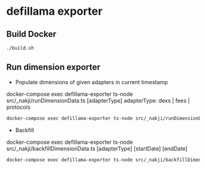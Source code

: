 # defillama exporter

## Build Docker
```bash
./build.sh
```

## Run dimension exporter
- Populate dimensions of given adapters in current timestamp

docker-compose exec defillama-exporter ts-node src/_nakji/runDimensionData.ts [adapterType]
adapterType: dexs | fees | protocols
```bash
docker-compose exec defillama-exporter ts-node src/_nakji/runDimensionData.ts dexs
```

- Backfill

docker-compose exec defillama-exporter ts-node src/_nakji/backfillDimensionData.ts [adapterType] [startDate] [endDate]
```bash
docker-compose exec defillama-exporter ts-node src/_nakji/backfillDimensionData.ts dexs 11/01/2022 11/22/2022
```
